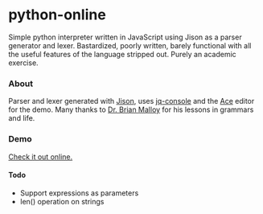 python-online
=============

Simple python interpreter written in JavaScript using Jison as a parser generator and lexer.
Bastardized, poorly written, barely functional with all the useful features of the language stripped out. Purely an academic exercise.

### About
Parser and lexer generated with [Jison](http://zaach.github.io/jison/), uses [jq-console](https://github.com/replit/jq-console) and the [Ace](http://ace.c9.io/#nav=about) editor for the demo. Many thanks to [Dr. Brian Malloy](http://people.cs.clemson.edu/~malloy/) for his lessons in grammars and life.

### Demo
[Check it out online.](https://github.com/rgv-solutions/python-online/)

#### Todo
* Support expressions as parameters
* len() operation on strings
